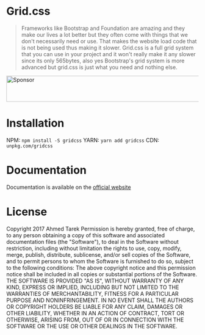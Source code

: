 # Grid.css
>Frameworks like Bootstrap and Foundation are amazing and they make our lives a lot better but they often come with things that we don't necessarily need or use. That makes the website load code that is not being used thus making it slower. Grid.css is a full grid system that you can use in your project and it won't really make it any slower since its only 565bytes, also yes Bootstrap's grid system is more advanced but grid.css is just what you need and nothing else.

<a target='_blank' rel='nofollow' href='https://app.codesponsor.io/link/gbgsUGmRNjuDpbfVVKCH6cDb/ahmedtarek2134/grid.css'>
  <img alt='Sponsor' width='888' height='68' src='https://app.codesponsor.io/embed/gbgsUGmRNjuDpbfVVKCH6cDb/ahmedtarek2134/grid.css.svg' />
</a>

# Installation
NPM: ```npm install -S gridcss```
YARN: ```yarn add gridcss```
CDN: ```unpkg.com/gridcss```

# Documentation
Documentation is available on the [official website](https://gridcss.ga)

# License
Copyright 2017 Ahmed Tarek 
Permission is hereby granted, free of charge, to any person obtaining a copy of this software and associated documentation files (the "Software"), to deal in the Software without restriction, including without limitation the rights to use, copy, modify, merge, publish, distribute, sublicense, and/or sell copies of the Software, and to permit persons to whom the Software is furnished to do so, subject to the following conditions: 
The above copyright notice and this permission notice shall be included in all copies or substantial portions of the Software. 
THE SOFTWARE IS PROVIDED "AS IS", WITHOUT WARRANTY OF ANY KIND, EXPRESS OR IMPLIED, INCLUDING BUT NOT LIMITED TO THE WARRANTIES OF MERCHANTABILITY, FITNESS FOR A PARTICULAR PURPOSE AND NONINFRINGEMENT. IN NO EVENT SHALL THE AUTHORS OR COPYRIGHT HOLDERS BE LIABLE FOR ANY CLAIM, DAMAGES OR OTHER LIABILITY, WHETHER IN AN ACTION OF CONTRACT, TORT OR OTHERWISE, ARISING FROM, OUT OF OR IN CONNECTION WITH THE SOFTWARE OR THE USE OR OTHER DEALINGS IN THE SOFTWARE.

